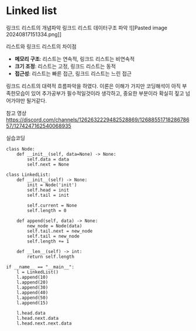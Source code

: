 # Linked list
링크드 리스트의 개념파악 
링크드 리스트 데이터구조 파악 
	![[Pasted image 20240817151334.png]]

리스트와 링크드 리스트의 차이점  
- **메모리 구조**: 리스트는 연속적, 링크드 리스트는 비연속적
- **크기 조정**: 리스트는 고정, 링크드 리스트는 동적
- **접근성**: 리스트는 빠른 접근, 링크드 리스트는 느린 접근

링크드 리스트의 대력적 흐름파악을 하였다. 이론은 이해가 가지만 코딩해석이 아직 부족한모습이 있어 추가공부가 필수적일것이라 생각하고, 중요한 부분이라 확실히 짚고 넘어가야만 될거같다.

참고 영상 https://discord.com/channels/1262632229482528869/1268855171828678657/1274247162540068935

실습코딩
```
class Node:
    def __init__(self, data=None) -> None:
        self.data = data
        self.next = None

class LinkedList:
    def __init__(self) -> None:
        init = Node('init')
        self.head = init
        self.tail = init
        
        self.current = None
        self.length = 0
        
    def append(self, data) -> None:
        new_node = Node(data)
        self.tail.next = new_node
        self.tail = new_node
        self.length += 1
        
    def __len__(self) -> int:
        return self.length
        
if __name__ == "__main__":
    l = LinkedList()
    l.append(10)
    l.append(20)
    l.append(30)
    l.append(40)
    l.append(50)
    l.append(15)

    l.head.data
    l.head.next.data
    l.head.next.next.data
```

